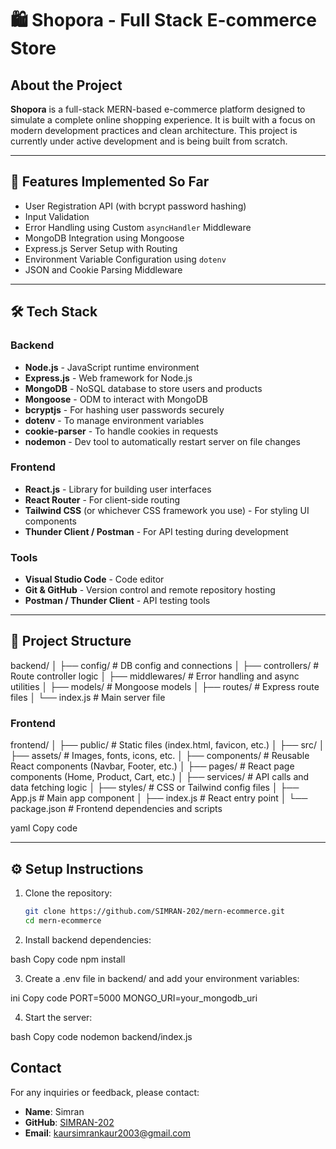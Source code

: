 # 🛍️ Shopora - Full Stack E-commerce Store

## About the Project

**Shopora** is a full-stack MERN-based e-commerce platform designed to simulate a complete online shopping experience. It is built with a focus on modern development practices and clean architecture. This project is currently under active development and is being built from scratch.

---

## 🚀 Features Implemented So Far

- User Registration API (with bcrypt password hashing)  
- Input Validation  
- Error Handling using Custom `asyncHandler` Middleware  
- MongoDB Integration using Mongoose  
- Express.js Server Setup with Routing  
- Environment Variable Configuration using `dotenv`  
- JSON and Cookie Parsing Middleware  

---

## 🛠️ Tech Stack

### Backend
- **Node.js** - JavaScript runtime environment
- **Express.js** - Web framework for Node.js
- **MongoDB** - NoSQL database to store users and products
- **Mongoose** - ODM to interact with MongoDB
- **bcryptjs** - For hashing user passwords securely
- **dotenv** - To manage environment variables
- **cookie-parser** - To handle cookies in requests
- **nodemon** - Dev tool to automatically restart server on file changes

### Frontend
- **React.js** - Library for building user interfaces
- **React Router** - For client-side routing
- **Tailwind CSS** (or whichever CSS framework you use) - For styling UI components
- **Thunder Client / Postman** - For API testing during development

### Tools
- **Visual Studio Code** - Code editor
- **Git & GitHub** - Version control and remote repository hosting
- **Postman / Thunder Client** - API testing tools

---

## 📁 Project Structure

backend/
│
├── config/ # DB config and connections
│
├── controllers/ # Route controller logic
│
├── middlewares/ # Error handling and async utilities
│
├── models/ # Mongoose models
│
├── routes/ # Express route files
│
└── index.js # Main server file


### Frontend
frontend/
│
├── public/          # Static files (index.html, favicon, etc.)
│
├── src/
│   ├── assets/      # Images, fonts, icons, etc.
│   ├── components/  # Reusable React components (Navbar, Footer, etc.)
│   ├── pages/       # React page components (Home, Product, Cart, etc.)
│   ├── services/    # API calls and data fetching logic
│   ├── styles/      # CSS or Tailwind config files
│   ├── App.js       # Main app component
│   ├── index.js     # React entry point
│
└── package.json     # Frontend dependencies and scripts


yaml
Copy code

---

## ⚙️ Setup Instructions

1. Clone the repository:
   ```bash
   git clone https://github.com/SIMRAN-202/mern-ecommerce.git
   cd mern-ecommerce

2. Install backend dependencies:

bash
Copy code
npm install

3. Create a .env file in backend/ and add your environment variables:

ini
Copy code
PORT=5000
MONGO_URI=your_mongodb_uri

4. Start the server:

bash
Copy code
nodemon backend/index.js


## Contact

For any inquiries or feedback, please contact:

- **Name**: Simran  
- **GitHub**: [SIMRAN-202](https://github.com/SIMRAN-202)  
- **Email**: kaursimrankaur2003@gmail.com